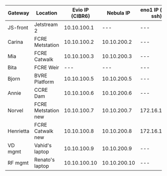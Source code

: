 Gateway | Location | Evio IP (CIBR6) | Nebula IP | eno1 IP (field ssh) | tnc0 (LoRa) |
|---|---|---|---|---|---|
JS-front | Jetstream 2 | 10.10.100.1 | --- | --- | --- |
Carina | FCRE Metstation | 10.10.100.2 | 10.10.200.2 | --- | --- |
Mia | FCRE Catwalk | 10.10.100.3 | 10.10.200.3 | --- | --- |
Bita | FCRE Weir | --- | --- | --- | 10.10.100.4 |
Bjorn | BVRE Platform | 10.10.100.5 | 10.10.200.5 | --- | --- |
Annie | CCRE Dam | 10.10.100.6 | 10.10.200.6 | --- | --- |
Norvel | FCRE Metstation new | 10.10.100.7 | 10.10.200.7 | 172.16.100.1 | 10.10.100.107 |
Henrietta | FCRE Catwalk new | 10.10.100.8 | 10.10.200.8 | 172.16.100.1 | --- |
VD mgmt | Vahid's laptop | 10.10.100.9 | 10.10.200.9 | --- | --- |
RF mgmt | Renato's laptop | 10.10.100.10 | 10.10.200.10 | --- | --- |
